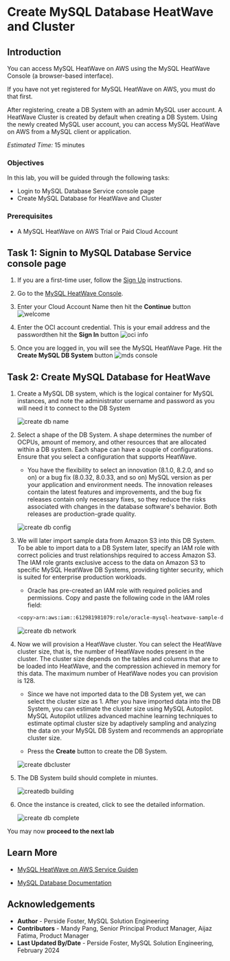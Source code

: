 # Create MySQL Database HeatWave and Cluster

## Introduction

You can access MySQL HeatWave on AWS using the MySQL HeatWave Console (a browser-based interface).

If you have not yet registered for MySQL HeatWave on AWS, you must do that first.

After registering, create a DB System with an admin MySQL user account. A HeatWave Cluster is created by default when creating a DB System. Using the newly created MySQL user account, you can access MySQL HeatWave on AWS from a MySQL client or application.

_Estimated Time:_ 15 minutes

### Objectives

In this lab, you will be guided through the following tasks:

- Login to MySQL Database Service console page
- Create MySQL Database for HeatWave and Cluster

### Prerequisites

- A MySQL HeatWave on AWS Trial or Paid Cloud Account

## Task 1: Signin to MySQL Database Service console page

1. If you are a first-time user, follow the  [Sign Up](https://dev.mysql.com/doc/heatwave-aws/en/heatwave-aws-sign-procedure.html) instructions.

2. Go to the [MySQL HeatWave Console](https://cloud.mysql.com). 

3. Enter your Cloud Account Name then hit the **Continue** button
    ![welcome](./images/welcome.png "welcome")

4. Enter the OCI account credential. This is your email address and the passwordthen hit the **Sign In** button
    ![oci info](./images/oci-info.png "oci info")

5. Once you are logged in, you will see the MySQL HeatWave Page. Hit the **Create MySQL DB System** button
    ![mds console](./images/mds-console.png "mds console")

## Task 2: Create MySQL Database for HeatWave

1. Create a MySQL DB system, which is the logical container for MySQL instances, and note the administrator username and password as you will need it to connect to the DB System

    ![create db name](./images/create-db-name.png "create db name")

2. Select a shape of the DB System. A shape determines the number of OCPUs, amount of memory, and other resources that are allocated within a DB system. Each shape can have a couple of configurations. Ensure that you select a configuration that supports HeatWave.

    - You have the flexibility to select an innovation (8.1.0, 8.2.0, and so on) or a bug fix (8.0.32, 8.0.33, and so on) MySQL version as per your application and environment needs. The innovation releases contain the latest features and improvements, and the bug fix releases contain only necessary fixes, so they reduce the risks associated with changes in the database software's behavior. Both releases are production-grade quality.

    ![create db config](./images/create-db-config.png "create db config")

3. We will later import sample data from Amazon S3 into this DB System. To be able to import data to a DB System later, specify an IAM role with correct policies and trust relationships required to access Amazon S3. The IAM role grants exclusive access to the data on Amazon S3 to specific MySQL HeatWave DB Systems, providing tighter security, which is suited for enterprise production workloads.

    - Oracle has pre-created an IAM role with required policies and permissions. Copy and paste the following code in the IAM roles field:

    ```bash
    <copy>arn:aws:iam::612981981079:role/oracle-mysql-heatwave-sample-data-role</copy>
    ```

    ![create db network](./images/create-db-network.png "create db network")

4. Now we will provision a HeatWave cluster. You can select the HeatWave cluster size, that is, the number of HeatWave nodes present in the cluster. The cluster size depends on the tables and columns that are to be loaded into HeatWave, and the compression achieved in memory for this data. The maximum number of HeatWave nodes you can provision is 128.

    - Since we have not imported data to the DB System yet, we can select the cluster size as 1. After you have imported data into the DB System, you can estimate the cluster size using MySQL Autopilot. MySQL Autopilot utilizes advanced machine learning techniques to estimate optimal cluster size by adaptively sampling and analyzing the data on your MySQL DB System and recommends an appropriate cluster size.

    - Press the **Create** button to create the DB System.

    ![create dbcluster](./images/create-db-cluster.png "create dbcluster")

5. The DB System build should complete in miuntes.

    ![createdb building](./images/create-db-building.png "createdb building")

6. Once the instance is created, click to see the detailed information.

    ![create db complete](./images/create-db-complete.png "create db complete")

You may now **proceed to the next lab**

## Learn More

- [MySQL HeatWave on AWS Service Guiden](https://dev.mysql.com/doc/heatwave-aws/en/)

- [MySQL Database Documentation](https://dev.mysql.com/)


## Acknowledgements

- **Author** - Perside Foster, MySQL Solution Engineering
- **Contributors** - Mandy Pang, Senior Principal Product Manager, Aijaz Fatima, Product Manager
- **Last Updated By/Date** - Perside Foster, MySQL Solution Engineering, February 2024